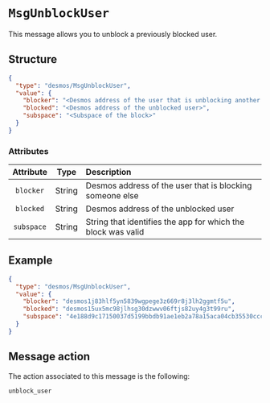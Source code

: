 # `MsgUnblockUser`
This message allows you to unblock a previously blocked user.

## Structure
```json
{
  "type": "desmos/MsgUnblockUser",
  "value": {
    "blocker": "<Desmos address of the user that is unblocking another user>",
    "blocked": "<Desmos address of the unblocked user>",
    "subspace": "<Subspace of the block>"
  }
}   
```

### Attributes
| Attribute | Type | Description |
| :-------: | :----: | :-------- |
| `blocker`  | String | Desmos address of the user that is blocking someone else |
| `blocked`| String | Desmos address of the unblocked user |
| `subspace` | String | String that identifies the app for which the block was valid |

## Example
````json
{
  "type": "desmos/MsgUnblockUser",
  "value": {
    "blocker": "desmos1j83hlf5yn5839wgpege3z669r8j3lh2ggmtf5u",
    "blocked": "desmos15ux5mc98jlhsg30dzwwv06ftjs82uy4g3t99ru",
    "subspace": "4e188d9c17150037d5199bbdb91ae1eb2a78a15aca04cb35530cccb81494b36e"
  }
}   
````

## Message action
The action associated to this message is the following: 

```
unblock_user
```
